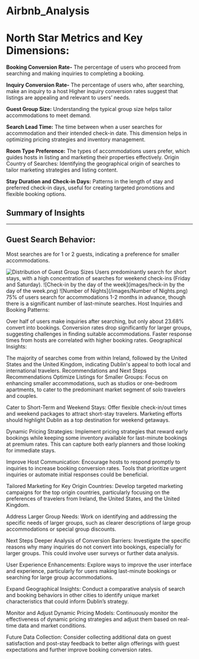 # Airbnb_Analysis

 **North Star Metrics and Key Dimensions:**
===============================

**Booking Conversion Rate-** The percentage of users who proceed from searching and making inquiries to completing a booking.

**Inquiry Conversion Rate-** The percentage of users who, after searching, make an inquiry to a host
Higher inquiry conversion rates suggest that listings are appealing and relevant to users’ needs.

**Guest Group Size:** Understanding the typical group size helps tailor accommodations to meet demand.

**Search Lead Time:** The time between when a user searches for accommodation and their intended check-in date. This dimension helps in optimizing pricing strategies and inventory management.

**Room Type Preference:** The types of accommodations users prefer, which guides hosts in listing and marketing their properties effectively.
Origin Country of Searches: Identifying the geographical origin of searches to tailor marketing strategies and listing content.

**Stay Duration and Check-in Days:** Patterns in the length of stay and preferred check-in days, useful for creating targeted promotions and flexible booking options.

## Summary of Insights
----

## Guest Search Behavior:

Most searches are for 1 or 2 guests, indicating a preference for smaller accommodations.

![Distribution of Guest Group Sizes](images/chart.png)
Users predominantly search for short stays, with a high concentration of searches for weekend check-ins (Friday and Saturday).
![Check-in by the day of the week](images/heck-in by the day of the week.png)
![Number of Nights](/images/Number of Nights.png)
75% of users search for accommodations 1-2 months in advance, though there is a significant number of last-minute searches.
Host Inquiries and Booking Patterns:

Over half of users make inquiries after searching, but only about 23.68% convert into bookings.
Conversion rates drop significantly for larger groups, suggesting challenges in finding suitable accommodations.
Faster response times from hosts are correlated with higher booking rates.
Geographical Insights:

The majority of searches come from within Ireland, followed by the United States and the United Kingdom, indicating Dublin's appeal to both local and international travelers.
Recommendations and Next Steps
Recommendations
Optimize Listings for Smaller Groups: Focus on enhancing smaller accommodations, such as studios or one-bedroom apartments, to cater to the predominant market segment of solo travelers and couples.

Cater to Short-Term and Weekend Stays: Offer flexible check-in/out times and weekend packages to attract short-stay travelers. Marketing efforts should highlight Dublin as a top destination for weekend getaways.

Dynamic Pricing Strategies: Implement pricing strategies that reward early bookings while keeping some inventory available for last-minute bookings at premium rates. This can capture both early planners and those looking for immediate stays.

Improve Host Communication: Encourage hosts to respond promptly to inquiries to increase booking conversion rates. Tools that prioritize urgent inquiries or automate initial responses could be beneficial.

Tailored Marketing for Key Origin Countries: Develop targeted marketing campaigns for the top origin countries, particularly focusing on the preferences of travelers from Ireland, the United States, and the United Kingdom.

Address Larger Group Needs: Work on identifying and addressing the specific needs of larger groups, such as clearer descriptions of large group accommodations or special group discounts.

Next Steps
Deeper Analysis of Conversion Barriers: Investigate the specific reasons why many inquiries do not convert into bookings, especially for larger groups. This could involve user surveys or further data analysis.

User Experience Enhancements: Explore ways to improve the user interface and experience, particularly for users making last-minute bookings or searching for large group accommodations.

Expand Geographical Insights: Conduct a comparative analysis of search and booking behaviors in other cities to identify unique market characteristics that could inform Dublin’s strategy.

Monitor and Adjust Dynamic Pricing Models: Continuously monitor the effectiveness of dynamic pricing strategies and adjust them based on real-time data and market conditions.

Future Data Collection: Consider collecting additional data on guest satisfaction and post-stay feedback to better align offerings with guest expectations and further improve booking conversion rates.





